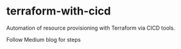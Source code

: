 # terraform-with-cicd
Automation of resource provisioning with Terraform via CICD tools.

Follow Medium blog for steps
